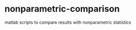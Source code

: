 nonparametric-comparison
========================

matlab scripts to compare results with nonparametric statistics
